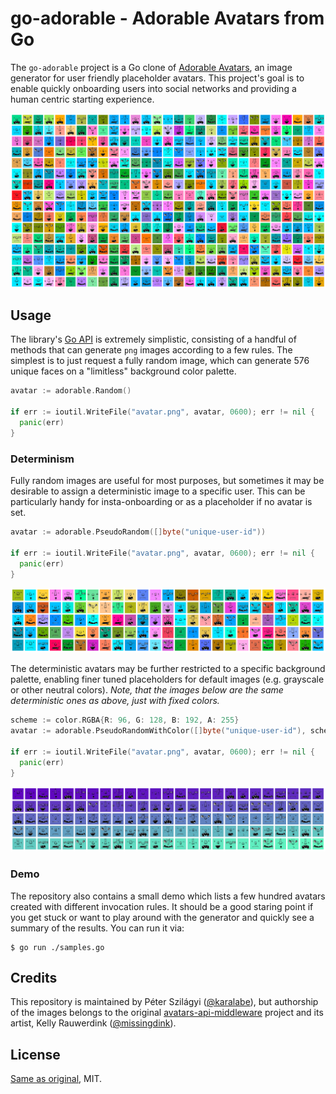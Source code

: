 # go-adorable - Adorable Avatars from Go

The `go-adorable` project is a Go clone of [Adorable Avatars](http://avatars.adorable.io/), an image generator for user friendly placeholder avatars. This project's goal is to enable quickly onboarding users into social networks and providing a human centric starting experience.

![random](./random.png)

## Usage

The library's [Go API](http://godoc.org/github.com/ipsn/go-adorable) is extremely simplistic, consisting of a handful of methods that can generate `png` images according to a few rules. The simplest is to just request a fully random image, which can generate 576 unique faces on a "limitless" background color palette.

```go
avatar := adorable.Random()

if err := ioutil.WriteFile("avatar.png", avatar, 0600); err != nil {
  panic(err)
}
```

### Determinism

Fully random images are useful for most purposes, but sometimes it may be desirable to assign a deterministic image to a specific user. This can be particularly handy for insta-onboarding or as a placeholder if no avatar is set.

```go
avatar := adorable.PseudoRandom([]byte("unique-user-id"))

if err := ioutil.WriteFile("avatar.png", avatar, 0600); err != nil {
  panic(err)
}
```

![pseudorandom](./pseudorandom.png)

The deterministic avatars may be further restricted to a specific background palette, enabling finer tuned placeholders for default images (e.g. grayscale or other neutral colors). *Note, that the images below are the same deterministic ones as above, just with fixed colors.*

```go
scheme := color.RGBA{R: 96, G: 128, B: 192, A: 255}
avatar := adorable.PseudoRandomWithColor([]byte("unique-user-id"), scheme)

if err := ioutil.WriteFile("avatar.png", avatar, 0600); err != nil {
  panic(err)
}
```

![colored](./colored.png)

### Demo

The repository also contains a small demo which lists a few hundred avatars created with different invocation rules. It should be a good staring point if you get stuck or want to play around with the generator and quickly see a summary of the results. You can run it via:

```
$ go run ./samples.go
```

## Credits

This repository is maintained by Péter Szilágyi ([@karalabe](https://github.com/karalabe)), but authorship of the images belongs to the original [avatars-api-middleware](https://github.com/adorableio/avatars-api-middleware) project and its artist, Kelly Rauwerdink ([@missingdink](https://github.com/missingdink)).

## License

[Same as original](https://github.com/adorableio/avatars-api-middleware), MIT.
